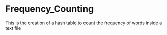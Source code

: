 # Frequency_Counting
This is the creation of a hash table to count the frequency of words inside a text file
